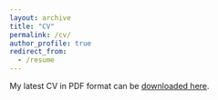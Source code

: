 ```yaml
---
layout: archive
title: "CV"
permalink: /cv/
author_profile: true
redirect_from:
  - /resume
---
```


My latest CV in PDF format can be [downloaded here](/files/YanLong_CV.pdf).
